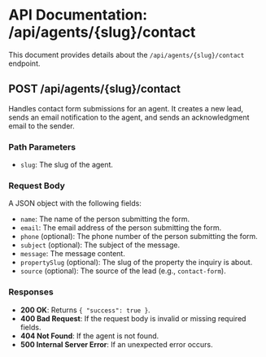 # API Documentation: /api/agents/{slug}/contact

This document provides details about the `/api/agents/{slug}/contact` endpoint.

## POST /api/agents/{slug}/contact

Handles contact form submissions for an agent. It creates a new lead, sends an email notification to the agent, and sends an acknowledgment email to the sender.

### Path Parameters

- `slug`: The slug of the agent.

### Request Body

A JSON object with the following fields:

- `name`: The name of the person submitting the form.
- `email`: The email address of the person submitting the form.
- `phone` (optional): The phone number of the person submitting the form.
- `subject` (optional): The subject of the message.
- `message`: The message content.
- `propertySlug` (optional): The slug of the property the inquiry is about.
- `source` (optional): The source of the lead (e.g., `contact-form`).

### Responses

- **200 OK**: Returns `{ "success": true }`.
- **400 Bad Request**: If the request body is invalid or missing required fields.
- **404 Not Found**: If the agent is not found.
- **500 Internal Server Error**: If an unexpected error occurs.
